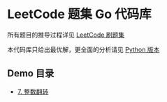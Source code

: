 # LeetCode 题集 Go 代码库

所有题目的推导过程详见 [LeetCode 刷题集](https://wxnacy.com/leetcode/)

本代码库只给出最优解，更全面的分析请见 [Python 版本](https://github.com/wxnacy/study/blob/master/python/leetcode/README.md)

## Demo 目录

<!-- - [1. 两数之和](1-two-sum.py) -->
<!-- - [2. 两数相加](2-add-two-numbers.py) -->
<!-- - [3. 无重复字符的最长子串](3-longest-substring-without-repeating-characters.py) -->
- [7. 整数翻转](7-reverse-integer_test.go)
